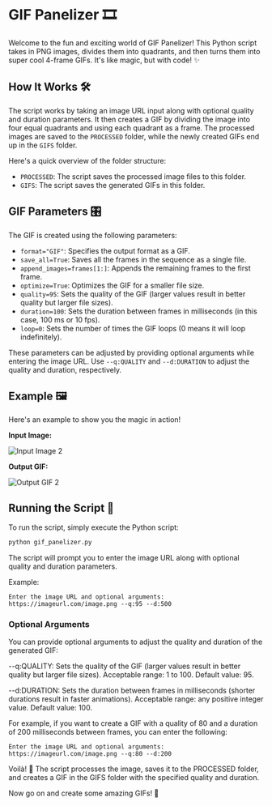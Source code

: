 # GIF Panelizer 🎞️

Welcome to the fun and exciting world of GIF Panelizer! This Python script takes in PNG images, divides them into quadrants, and then turns them into super cool 4-frame GIFs. It's like magic, but with code! ✨

## How It Works 🛠️

The script works by taking an image URL input along with optional quality and duration parameters. It then creates a GIF by dividing the image into four equal quadrants and using each quadrant as a frame. The processed images are saved to the `PROCESSED` folder, while the newly created GIFs end up in the `GIFS` folder.

Here's a quick overview of the folder structure:

- `PROCESSED`: The script saves the processed image files to this folder.
- `GIFS`: The script saves the generated GIFs in this folder.

## GIF Parameters 🎛️

The GIF is created using the following parameters:

- `format="GIF"`: Specifies the output format as a GIF.
- `save_all=True`: Saves all the frames in the sequence as a single file.
- `append_images=frames[1:]`: Appends the remaining frames to the first frame.
- `optimize=True`: Optimizes the GIF for a smaller file size.
- `quality=95`: Sets the quality of the GIF (larger values result in better quality but larger file sizes).
- `duration=100`: Sets the duration between frames in milliseconds (in this case, 100 ms or 10 fps).
- `loop=0`: Sets the number of times the GIF loops (0 means it will loop indefinitely).

These parameters can be adjusted by providing optional arguments while entering the image URL. Use `--q:QUALITY` and `--d:DURATION` to adjust the quality and duration, respectively.

## Example 🖼️

Here's an example to show you the magic in action!

**Input Image:**

![Input Image 2](https://awardable.s3.amazonaws.com/assets/2.png)

**Output GIF:**

![Output GIF 2](https://awardable.s3.amazonaws.com/assets/2.gif)

## Running the Script 🏃

To run the script, simply execute the Python script:

```bash
python gif_panelizer.py
```

The script will prompt you to enter the image URL along with optional quality and duration parameters.

Example:

```
Enter the image URL and optional arguments: https://imageurl.com/image.png --q:95 --d:500
```

### Optional Arguments
You can provide optional arguments to adjust the quality and duration of the generated GIF:

--q:QUALITY: Sets the quality of the GIF (larger values result in better quality but larger file sizes). Acceptable range: 1 to 100. Default value: 95.

--d:DURATION: Sets the duration between frames in milliseconds (shorter durations result in faster animations). Acceptable range: any positive integer value. Default value: 100.

For example, if you want to create a GIF with a quality of 80 and a duration of 200 milliseconds between frames, you can enter the following:

```
Enter the image URL and optional arguments: https://imageurl.com/image.png --q:80 --d:200
```

Voilà! 🎉 The script processes the image, saves it to the PROCESSED folder, and creates a GIF in the GIFS folder with the specified quality and duration.

Now go on and create some amazing GIFs! 🌟